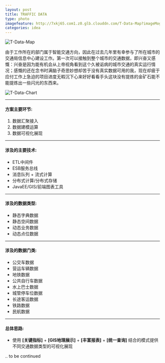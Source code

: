 ```yaml
---
layout: post
title: TRAFFIC DATA
type: photo
imagefeature: http://7xkj65.com1.z0.glb.clouddn.com/T-Data-Map?imageMogr2/thumbnail/!30p
categories: idea
---
```



![T-Data-Map](http://7xkj65.com1.z0.glb.clouddn.com/T-Data-Map)

由于工作所在的部门属于智能交通方向，因此在过去几年里有幸参与了所在城市的交通局信息中心建设工作。第一次可以接触到整个城市的交通数据，即兴奋又感慨：兴奋是因为能有机会从上帝视角看到这个久被诟病的城市交通的真实运行情况；感慨的还在念书时满脑子奇思妙想却苦于没有真实数据可用的我，现在却疲于应付工作上急迫的项目进度无暇沉下心来好好看看手头这块没有提炼的金矿石能不能提炼出一些闪光的东西来。    

![T-Data-Chart](http://7xkj65.com1.z0.glb.clouddn.com/T-Data-Charts)

----

#### 方案主要环节:
1. 数据汇聚接入
2. 数据建模运算
3. 数据可视化展现

----

#### 涉及的主要技术:
+ ETL中间件
+ ESB服务总线
+ 消息队列 + 流式计算
+ 分布式计算/分布式存储
+ JavaEE/GIS/前端图表工具
    
----
    
#### 涉及的数据类型:
+ 静态字典数据
+ 静态空间数据
+ 动态业务数据
+ 动态点位数据
    
 ----
    
#### 涉及的数据门类:
+ 公交车数据
+ 营运车辆数据
+ 地铁数据
+ 公共自行车数据
+ 水上巴士数据
+ 城管停车位数据
+ 长途客运数据
+ 铁路数据
+ 民航数据
    
----    

#### 总体思路:

+ 使用 **[关键指标]** + 	**[GIS地理展示]** + 	**[丰富报表]** + 	**[统一查询]** 结合的模式提供不同交通数据类型的可视化展现   
    
.. to be continued
